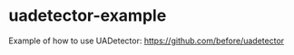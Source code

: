 uadetector-example
==================

Example of how to use  UADetector:  https://github.com/before/uadetector